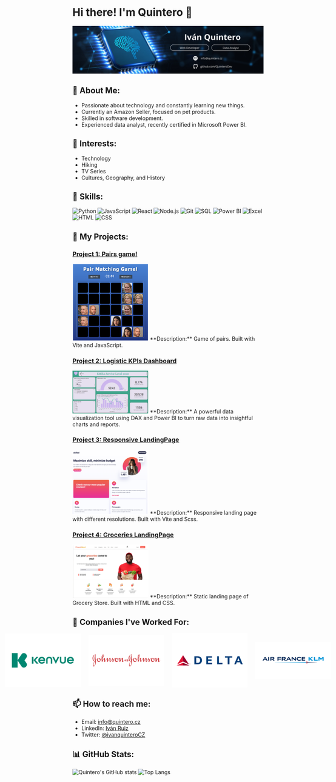 # Hi there! I'm Quintero 👋

![Banner](./BannerQuintero.png)

## 🚀 About Me:
- Passionate about technology and constantly learning new things.
- Currently an Amazon Seller, focused on pet products.
- Skilled in software development.
- Experienced data analyst, recently certified in Microsoft Power BI.

## 🌟 Interests:
- Technology
- Hiking
- TV Series
- Cultures, Geography, and History

## 💼 Skills:
![Python](https://img.shields.io/badge/-Python-blue?style=flat-square&logo=python)
![JavaScript](https://img.shields.io/badge/-JavaScript-yellow?style=flat-square&logo=javascript)
![React](https://img.shields.io/badge/-React-blue?style=flat-square&logo=react)
![Node.js](https://img.shields.io/badge/-Node.js-green?style=flat-square&logo=node.js)
![Git](https://img.shields.io/badge/-Git-orange?style=flat-square&logo=git)
![SQL](https://img.shields.io/badge/-SQL-blue?style=flat-square&logo=postgresql)
![Power BI](https://img.shields.io/badge/-PowerBI-yellow?style=flat-square&logo=powerbi)
![Excel](https://img.shields.io/badge/-Excel-green?style=flat-square&logo=microsoftexcel)
![HTML](https://img.shields.io/badge/-HTML-orange?style=flat-square&logo=html5)
![CSS](https://img.shields.io/badge/-CSS-blue?style=flat-square&logo=css3)

## 🚀 My Projects:

### [Project 1: Pairs game!](https://github.com/QuinteroDev/pairsGame)
<img src="./images/pairs.png" alt="pairs" width="200"/>
**Description:** Game of pairs. Built with Vite and JavaScript.

### [Project 2: Logistic KPIs Dashboard](https://github.com/QuinteroDev/PowerBI_DataAnalysis)
<img src="./images/dashboard.png" alt="pairs" width="200"/>
**Description:** A powerful data visualization tool using DAX and Power BI to turn raw data into insightful charts and reports.

### [Project 3: Responsive LandingPage](https://github.com/QuinteroDev/landingPage)
<img src="./images/landingResponsive.png" alt="pairs" width="200"/>
**Description:** Responsive landing page with different resolutions. Built with Vite and Scss.

### [Project 4: Groceries LandingPage](https://github.com/QuinteroDev/landingGroceryStore)
<img src="./images/landingGrocery.png" alt="pairs" width="200"/>
**Description:** Static landing page of Grocery Store. Built with HTML and CSS.

## 🏢 Companies I've Worked For:
<p align="center" style="display: flex; justify-content: center; align-items: center; gap: 20px;">
  <img src="./Logos/Kenvue.png" alt="Kenvue" width="200"/>
  <img src="./Logos/Johnson.png" alt="Johnson and Johnson" width="200"/>
  <img src="./Logos/Delta.png" alt="Delta Airlines" width="200"/>
  <img src="./Logos/AF.png" alt="AirFrance-KLM" width="200"/>
</p>

## 📫 How to reach me:
- Email: [info@quintero.cz](mailto:info@quintero.cz)
- LinkedIn: [Iván Ruiz](https://www.linkedin.com/in/iván-r-a921b3164)
- Twitter: [@ivanquinteroCZ](https://x.com/ivanquinteroCZ)

## 📊 GitHub Stats:
![Quintero's GitHub stats](https://github-readme-stats.vercel.app/api?username=QuinteroDev&show_icons=true&theme=radical)
![Top Langs](https://github-readme-stats.vercel.app/api/top-langs/?username=QuinteroDev&layout=compact&theme=radical)


